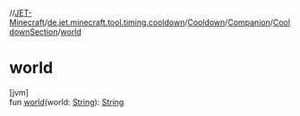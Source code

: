 //[JET-Minecraft](../../../../../index.md)/[de.jet.minecraft.tool.timing.cooldown](../../../index.md)/[Cooldown](../../index.md)/[Companion](../index.md)/[CooldownSection](index.md)/[world](world.md)

# world

[jvm]\
fun [world](world.md)(world: [String](https://kotlinlang.org/api/latest/jvm/stdlib/kotlin/-string/index.html)): [String](https://kotlinlang.org/api/latest/jvm/stdlib/kotlin/-string/index.html)
